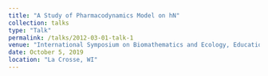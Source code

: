 ```yaml
---
title: "A Study of Pharmacodynamics Model on hN"
collection: talks
type: "Talk"
permalink: /talks/2012-03-01-talk-1
venue: "International Symposium on Biomathematics and Ecology, Education and Research, University of Wisconsin."
date: October 5, 2019
location: "La Crosse, WI"
---
```



